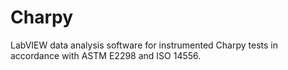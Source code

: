 # Charpy
LabVIEW data analysis software for instrumented Charpy tests in accordance with ASTM E2298 and ISO 14556.
